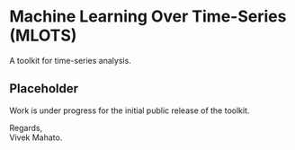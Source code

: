 # Machine Learning Over Time-Series (MLOTS)

A toolkit for time-series analysis.

## Placeholder

Work is under progress for the initial public release of the toolkit.

Regards,<br />
Vivek Mahato.

